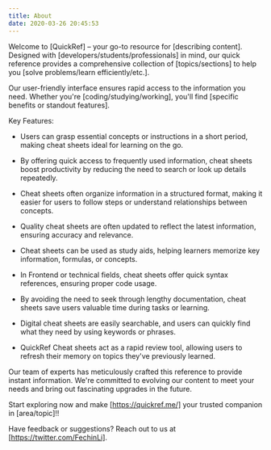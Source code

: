 ```yaml
---
title: About
date: 2020-03-26 20:45:53
---
```


Welcome to [QuickRef] – your go-to resource for [describing content]. Designed with [developers/students/professionals] in mind, our quick reference provides a comprehensive collection of [topics/sections] to help you [solve problems/learn efficiently/etc.].

Our user-friendly interface ensures rapid access to the information you need. Whether you're [coding/studying/working], you'll find [specific benefits or standout features].

Key Features:
- Users can grasp essential concepts or instructions in a short period, making cheat sheets ideal for learning on the go.

- By offering quick access to frequently used information, cheat sheets boost productivity by reducing the need to search or look up details repeatedly.

- Cheat sheets often organize information in a structured format, making it easier for users to follow steps or understand relationships between concepts.

- Quality cheat sheets are often updated to reflect the latest information, ensuring accuracy and relevance.

- Cheat sheets can be used as study aids, helping learners memorize key information, formulas, or concepts.
  
- In Frontend or technical fields, cheat sheets offer quick syntax references, ensuring proper code usage.

- By avoiding the need to seek through lengthy documentation, cheat sheets save users valuable time during tasks or learning.

- Digital cheat sheets are easily searchable, and users can quickly find what they need by using keywords or phrases.

- QuickRef Cheat sheets act as a rapid review tool, allowing users to refresh their memory on topics they've previously learned.

Our team of experts has meticulously crafted this reference to provide instant information. We're committed to evolving our content to meet your needs and bring out fascinating upgrades in the future.

Start exploring now and make [https://quickref.me/] your trusted companion in [area/topic]!!

Have feedback or suggestions? Reach out to us at [https://twitter.com/FechinLi].
